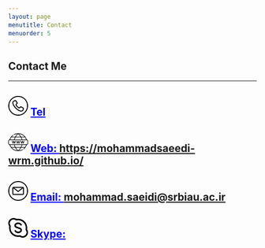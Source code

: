 ```yaml
---
layout: page
menutitle: Contact
menuorder: 5
---
```

## __Contact Me__
_________________________________________________________________________________________________________________________________________________________________________


## <img width="40" height="40" alt="Target" src="/assets//call.png"> __<a href="" style="color: blue;">Tel </a>__ 
## <img width="40" height="40" alt="Target" src="/assets//web.png"> __<a href="https://mohammadsaeedi-wrm.github.io/" style="color: blue;">Web: https://mohammadsaeedi-wrm.github.io/ </a>__ 
## <img width="40" height="40" alt="Target" src="/assets//email.png"> __<a href="mohammad.saeidi@srbiau.ac.ir" style="color: blue;">Email: mohammad.saeidi@srbiau.ac.ir </a>__ 
## <img width="40" height="40" alt="Target" src="/assets//skype.png"> __<a href="" style="color: blue;">Skype: </a>__ 
